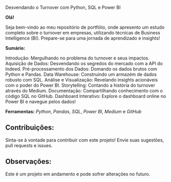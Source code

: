 
Desvendando o Turnover com Python, SQL e Power BI

**Olá!**

Seja bem-vindo ao meu repositório de portfólio, onde apresento um estudo completo sobre o turnover em empresas, utilizando técnicas de Business Intelligence (BI). Prepare-se para uma jornada de aprendizado e insights!

**Sumário:**

Introdução:
Mergulhando no problema do turnover e seus impactos.
Aquisição de Dados:
Desvendando os segredos do mercado com a API do Indeed.
Pré-processamento dos Dados:
Domando os dados brutos com Python e Pandas.
Data Warehouse:
Construindo um armazém de dados robusto com SQL.
Análise e Visualização:
Revelando insights acionáveis com o poder do Power BI.
Storytelling:
Contando a história do turnover através do Medium.
Documentação:
Compartilhando conhecimento com o código SQL no GitHub.
Dashboard Interativo:
Explore o dashboard online no Power BI e navegue pelos dados!
️ 


**Ferramentas:**
*Python*,
*Pandas*, 
*SQL*,
*Power BI*,
*Medium* e
*GitHub*

## Contribuições:

Sinta-se à vontade para contribuir com este projeto! Envie suas sugestões, pull requests e issues.

## Observações:

Este é um projeto em andamento e pode sofrer alterações no futuro.
